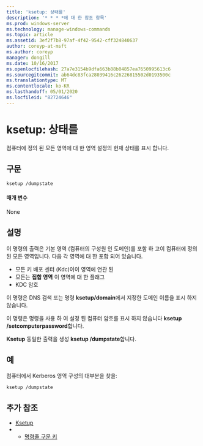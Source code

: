 ```yaml
---
title: 'ksetup: 상태를'
description: '* * * *에 대 한 참조 항목'
ms.prod: windows-server
ms.technology: manage-windows-commands
ms.topic: article
ms.assetid: 3ef2f7b8-97af-4f42-9542-cff324840637
author: coreyp-at-msft
ms.author: coreyp
manager: dongill
ms.date: 10/16/2017
ms.openlocfilehash: 27a7e3154b9dfa663b88b04857ea7650995613c6
ms.sourcegitcommit: ab64dc83fca28039416c26226815502d0193500c
ms.translationtype: MT
ms.contentlocale: ko-KR
ms.lasthandoff: 05/01/2020
ms.locfileid: "82724646"
---
```

# <a name="ksetupdumpstate"></a>ksetup: 상태를



컴퓨터에 정의 된 모든 영역에 대 한 영역 설정의 현재 상태를 표시 합니다.

## <a name="syntax"></a>구문

```
ksetup /dumpstate
```

#### <a name="parameters"></a>매개 변수

None

## <a name="remarks"></a>설명

이 명령의 출력은 기본 영역 (컴퓨터의 구성원 인 도메인)를 포함 하 고이 컴퓨터에 정의 된 모든 영역입니다. 다음 각 영역에 대 한 포함 되어 있습니다.
-   모든 키 배포 센터 (Kdc)이이 영역에 연관 된
-   모든는 **집합 영역** 이 영역에 대 한 플래그
-   KDC 암호

이 명령은 DNS 검색 또는 명령 **ksetup/domain**에서 지정한 도메인 이름을 표시 하지 않습니다.

이 명령은 명령을 사용 하 여 설정 된 컴퓨터 암호를 표시 하지 않습니다 **ksetup /setcomputerpassword**합니다.

**Ksetup** 동일한 출력을 생성 **ksetup /dumpstate**합니다.

## <a name="examples"></a>예

컴퓨터에서 Kerberos 영역 구성의 대부분을 찾을:
```
ksetup /dumpstate
```

## <a name="additional-references"></a>추가 참조

-   [Ksetup](ksetup.md)
-   - [명령줄 구문 키](command-line-syntax-key.md)